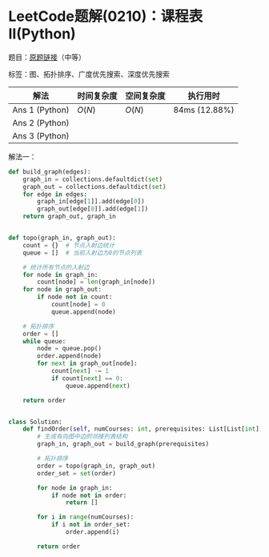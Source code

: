 # LeetCode题解(0210)：课程表II(Python)

题目：[原题链接](https://leetcode-cn.com/problems/course-schedule-ii/)（中等）

标签：图、拓扑排序、广度优先搜索、深度优先搜索

| 解法           | 时间复杂度 | 空间复杂度 | 执行用时      |
| -------------- | ---------- | ---------- | ------------- |
| Ans 1 (Python) | $O(N)$     | $O(N)$     | 84ms (12.88%) |
| Ans 2 (Python) |            |            |               |
| Ans 3 (Python) |            |            |               |

解法一：

```python
def build_graph(edges):
    graph_in = collections.defaultdict(set)
    graph_out = collections.defaultdict(set)
    for edge in edges:
        graph_in[edge[1]].add(edge[0])
        graph_out[edge[0]].add(edge[1])
    return graph_out, graph_in


def topo(graph_in, graph_out):
    count = {}  # 节点入射边统计
    queue = []  # 当前入射边为0的节点列表

    # 统计所有节点的入射边
    for node in graph_in:
        count[node] = len(graph_in[node])
    for node in graph_out:
        if node not in count:
            count[node] = 0
            queue.append(node)

    # 拓扑排序
    order = []
    while queue:
        node = queue.pop()
        order.append(node)
        for next in graph_out[node]:
            count[next] -= 1
            if count[next] == 0:
                queue.append(next)

    return order


class Solution:
    def findOrder(self, numCourses: int, prerequisites: List[List[int]]) -> List[int]:
        # 生成有向图中边的邻接列表结构
        graph_in, graph_out = build_graph(prerequisites)

        # 拓扑排序
        order = topo(graph_in, graph_out)
        order_set = set(order)

        for node in graph_in:
            if node not in order:
                return []

        for i in range(numCourses):
            if i not in order_set:
                order.append(i)

        return order
```